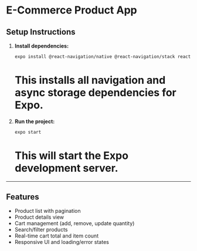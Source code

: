 # E-Commerce Product App

## Setup Instructions

1. **Install dependencies:**
   ```sh
   expo install @react-navigation/native @react-navigation/stack react-native-screens react-native-safe-area-context @react-native-async-storage/async-storage
   ```
   # This installs all navigation and async storage dependencies for Expo.

2. **Run the project:**
   ```sh
   expo start
   ```
   # This will start the Expo development server.

---

## Features
- Product list with pagination
- Product details view
- Cart management (add, remove, update quantity)
- Search/filter products
- Real-time cart total and item count
- Responsive UI and loading/error states
